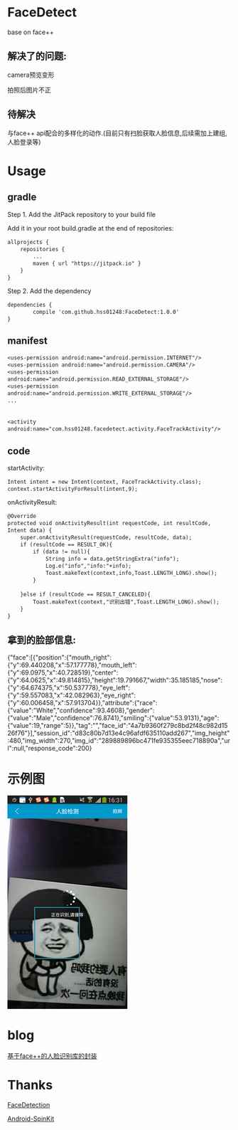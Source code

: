 # FaceDetect
base on face++



## 解决了的问题:

 camera预览变形

拍照后图片不正

## 待解决

与face++ api配合的多样化的动作.(目前只有扫脸获取人脸信息,后续需加上建组,人脸登录等)



# Usage

## gradle

Step 1. Add the JitPack repository to your build file

Add it in your root build.gradle at the end of repositories:

```
allprojects {
    repositories {
        ...
        maven { url "https://jitpack.io" }
    }
}

```

Step 2. Add the dependency

```
dependencies {
        compile 'com.github.hss01248:FaceDetect:1.0.0'
}
```



## manifest

```
<uses-permission android:name="android.permission.INTERNET"/>
<uses-permission android:name="android.permission.CAMERA"/>
<uses-permission android:name="android.permission.READ_EXTERNAL_STORAGE"/>
<uses-permission android:name="android.permission.WRITE_EXTERNAL_STORAGE"/>
...

 
<activity android:name="com.hss01248.facedetect.activity.FaceTrackActivity"/>
```

## code

startActivity:

```
Intent intent = new Intent(context, FaceTrackActivity.class);
context.startActivityForResult(intent,9);
```

onActivityResult:

```
@Override
protected void onActivityResult(int requestCode, int resultCode, Intent data) {
    super.onActivityResult(requestCode, resultCode, data);
    if (resultCode == RESULT_OK){
        if (data != null){
            String info = data.getStringExtra("info");
            Log.e("info","info:"+info);
            Toast.makeText(context,info,Toast.LENGTH_LONG).show();
        }

    }else if (resultCode == RESULT_CANCELED){
        Toast.makeText(context,"识别出错",Toast.LENGTH_LONG).show();
    }
}
```

## 拿到的脸部信息:

{"face":[{"position":{"mouth_right":{"y":69.440208,"x":57.177778},"mouth_left":{"y":69.0975,"x":40.728519},"center":{"y":64.0625,"x":49.814815},"height":19.791667,"width":35.185185,"nose":{"y":64.674375,"x":50.537778},"eye_left":{"y":59.557083,"x":42.082963},"eye_right":{"y":60.006458,"x":57.913704}},"attribute":{"race":{"value":"White","confidence":93.4608},"gender":{"value":"Male","confidence":76.8741},"smiling":{"value":53.9131},"age":{"value":19,"range":5}},"tag":"","face_id":"4a7b9360f279c8bd2f48c982d1526f76"}],"session_id":"d83c80b7d13e4c96afdf635110add267","img_height":480,"img_width":270,"img_id":"289889896bc471fe935355eec718890a","url":null,"response_code":200}

# 示例图

 ![demo](demo.jpg)



# blog

[基于face++的人脸识别库的封装](http://www.jianshu.com/p/b55920dfdd14)



#  Thanks

[FaceDetection](https://github.com/sfsheng0322/FaceDetection)

[Android-SpinKit](https://github.com/ybq/Android-SpinKit)